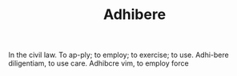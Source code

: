 ---
title: Adhibere
letter: A
permalink: "/definitions/adhibere.html"
body: In the civil law. To ap-ply; to employ; to exercise; to use. Adhi-bere diligentiam,
  to use care. Adhibcre vim, to employ force
published_at: '2018-07-07'
source: Black's Law Dictionary
layout: post
---